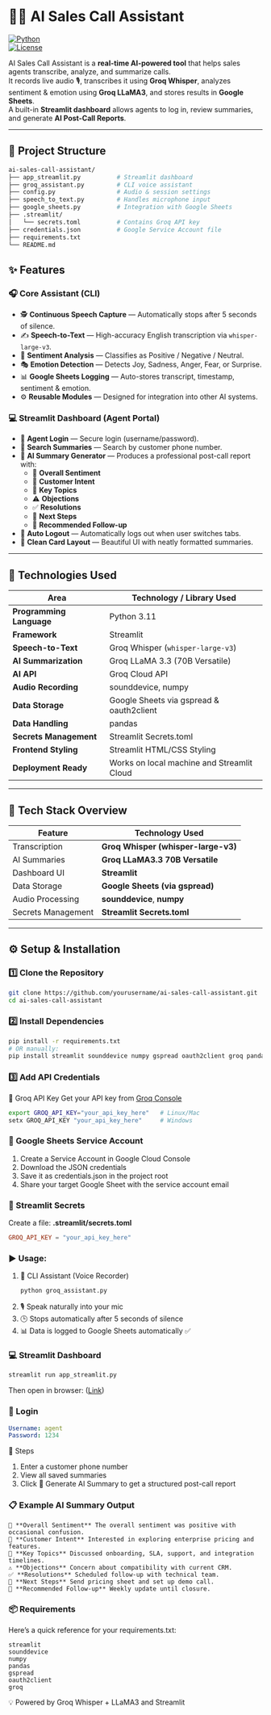 # 🎤🤖 AI Sales Call Assistant  

[![Python](https://img.shields.io/badge/Python-3.11-blue.svg)](https://www.python.org/)  
[![License](https://img.shields.io/badge/License-MIT-green.svg)](LICENSE)

AI Sales Call Assistant is a **real-time AI-powered tool** that helps sales agents transcribe, analyze, and summarize calls.  
It records live audio 🎙️, transcribes it using **Groq Whisper**, analyzes sentiment & emotion using **Groq LLaMA3**, and stores results in **Google Sheets**.  
A built-in **Streamlit dashboard** allows agents to log in, review summaries, and generate **AI Post-Call Reports**.

---
## 📁 Project Structure
```graphql
ai-sales-call-assistant/
├── app_streamlit.py          # Streamlit dashboard
├── groq_assistant.py         # CLI voice assistant
├── config.py                 # Audio & session settings
├── speech_to_text.py         # Handles microphone input
├── google_sheets.py          # Integration with Google Sheets
├── .streamlit/
│   └── secrets.toml          # Contains Groq API key
├── credentials.json          # Google Service Account file
├── requirements.txt
└── README.md
```
## ✨ Features

### 🎧 Core Assistant (CLI)
- 🕵️ **Continuous Speech Capture** — Automatically stops after 5 seconds of silence.  
- ✍️ **Speech-to-Text** — High-accuracy English transcription via `whisper-large-v3`.  
- 💬 **Sentiment Analysis** — Classifies as Positive / Negative / Neutral.  
- 🎭 **Emotion Detection** — Detects Joy, Sadness, Anger, Fear, or Surprise.  
- 📊 **Google Sheets Logging** — Auto-stores transcript, timestamp, sentiment & emotion.  
- ⚙️ **Reusable Modules** — Designed for integration into other AI systems.

### 💻 Streamlit Dashboard (Agent Portal)
- 🔐 **Agent Login** — Secure login (username/password).  
- 📱 **Search Summaries** — Search by customer phone number.  
- 🧠 **AI Summary Generator** — Produces a professional post-call report with:
  - 💬 **Overall Sentiment**
  - 🎯 **Customer Intent**
  - 🧩 **Key Topics**
  - ⚠️ **Objections**
  - ✅ **Resolutions**
  - 📝 **Next Steps**
  - 🔁 **Recommended Follow-up**
- 🚪 **Auto Logout** — Automatically logs out when user switches tabs.  
- 🧾 **Clean Card Layout** — Beautiful UI with neatly formatted summaries.

---

## 🧠 Technologies Used

| Area                     | Technology / Library Used                             |
|--------------------------|-------------------------------------------------------|
| **Programming Language** | Python 3.11                                           |
| **Framework**            | Streamlit                                            |
| **Speech-to-Text**       | Groq Whisper (`whisper-large-v3`)                    |
| **AI Summarization**     | Groq LLaMA 3.3 (70B Versatile)                       |
| **AI API**               | Groq Cloud API                                       |
| **Audio Recording**      | sounddevice, numpy                                   |
| **Data Storage**         | Google Sheets via gspread & oauth2client             |
| **Data Handling**        | pandas                                               |
| **Secrets Management**   | Streamlit Secrets.toml                               |
| **Frontend Styling**     | Streamlit HTML/CSS Styling                           |
| **Deployment Ready**     | Works on local machine and Streamlit Cloud           |

---

## 🧰 Tech Stack Overview

| Feature              | Technology Used                            |
|----------------------|--------------------------------------------|
| Transcription        | **Groq Whisper (whisper-large-v3)**        |
| AI Summaries         | **Groq LLaMA3.3 70B Versatile**            |
| Dashboard UI         | **Streamlit**                              |
| Data Storage         | **Google Sheets (via gspread)**            |
| Audio Processing     | **sounddevice**, **numpy**                 |
| Secrets Management   | **Streamlit Secrets.toml**                 |

---

## ⚙️ Setup & Installation

### 1️⃣ Clone the Repository
```bash
git clone https://github.com/yourusername/ai-sales-call-assistant.git
cd ai-sales-call-assistant
```

### 2️⃣ Install Dependencies
```bash
pip install -r requirements.txt
# OR manually:
pip install streamlit sounddevice numpy gspread oauth2client groq pandas
```
### 3️⃣ Add API Credentials
🔑 Groq API Key
Get your API key from [Groq Console](https://console.groq.com/keys)
```bash
export GROQ_API_KEY="your_api_key_here"   # Linux/Mac
setx GROQ_API_KEY "your_api_key_here"     # Windows
```

### 📄 Google Sheets Service Account

1. Create a Service Account in Google Cloud Console
2. Download the JSON credentials
3. Save it as credentials.json in the project root
4. Share your target Google Sheet with the service account email

### 🔐 Streamlit Secrets
Create a file: **.streamlit/secrets.toml**
```toml
GROQ_API_KEY = "your_api_key_here"
```

### ▶️ Usage:
1. 🧠 CLI Assistant (Voice Recorder)
   ```bash
   python groq_assistant.py
   ```
2. 🎙️ Speak naturally into your mic
3. 🕒 Stops automatically after 5 seconds of silence
4. 📊 Data is logged to Google Sheets automatically ✅

### 💻 Streamlit Dashboard
```bash
streamlit run app_streamlit.py
```
Then open in browser: ([Link](http://localhost:8501))

### 🔐 Login
```yaml
Username: agent  
Password: 1234
```
🧭 Steps

1. Enter a customer phone number
2. View all saved summaries
3. Click 🤖 Generate AI Summary to get a structured post-call report

### 📋 Example AI Summary Output
```vbnet
💬 **Overall Sentiment** The overall sentiment was positive with occasional confusion.  
🎯 **Customer Intent** Interested in exploring enterprise pricing and features.  
🧩 **Key Topics** Discussed onboarding, SLA, support, and integration timelines.  
⚠️ **Objections** Concern about compatibility with current CRM.  
✅ **Resolutions** Scheduled follow-up with technical team.  
📝 **Next Steps** Send pricing sheet and set up demo call.  
🔁 **Recommended Follow-up** Weekly update until closure.
```

### 📦 Requirements
Here’s a quick reference for your requirements.txt:
```nginx
streamlit
sounddevice
numpy
pandas
gspread
oauth2client
groq
```
💡 Powered by Groq Whisper + LLaMA3 and Streamlit
